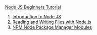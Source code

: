 [Node JS Beginners Tutorial](https://www.youtube.com/watch?v=JZXQ455OT3A&list=PL0Zuz27SZ-6PFkIxaJ6Xx_X46avTM1aYw)
1. [Introduction to Node JS](https://youtu.be/JZXQ455OT3A?si=1K4TBcV2vNLsddug)
1. [Reading and Writing Files with Node.js](https://youtu.be/yQBw8skBdZU?si=FEh0IvtY2-UT9EZ_)
2. [NPM Node Package Manager Modules](https://youtu.be/oGO_-DWTmKA?si=xdJrVQvR3OCZ0F4q)
